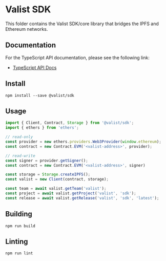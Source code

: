 # Valist SDK

This folder contains the Valist SDK/core library that bridges the IPFS and Ethereum networks.

## Documentation

For the TypeScript API documentation, please see the following link:

* [TypeScript API Docs](https://docs.valist.io/lib/classes/_index_.valist.html)

## Install

```shell
npm install --save @valist/sdk
```

## Usage

```typescript
import { Client, Contract, Storage } from '@valist/sdk';
import { ethers } from 'ethers';

// read-only
const provider = new ethers.providers.Web3Provider(window.ethereum);
const contract = new Contract.EVM('<valist-address>', provider);

// read-write
const signer = provider.getSigner();
const contract = new Contract.EVM('<valist-address>', signer)

const storage = Storage.createIPFS();
const valist = new Client(contract, storage);

const team = await valist.getTeam('valist');
const project = await valist.getProject('valist', 'sdk');
const release = await valist.getRelease('valist', 'sdk', 'latest');
```

## Building

```shell
npm run build
```

## Linting

```shell
npm run lint
```
